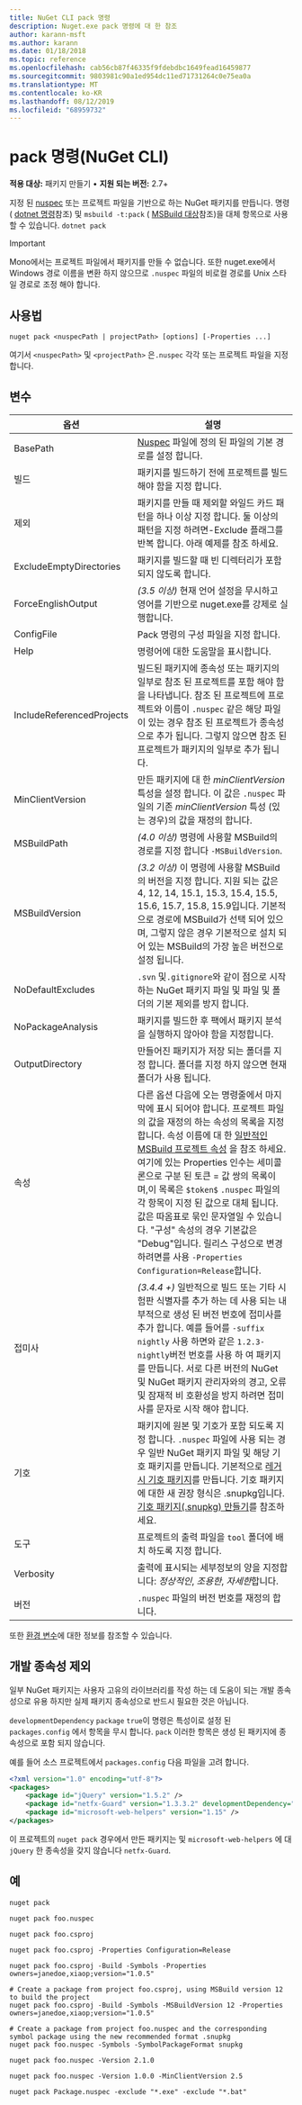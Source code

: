```yaml
---
title: NuGet CLI pack 명령
description: Nuget.exe pack 명령에 대 한 참조
author: karann-msft
ms.author: karann
ms.date: 01/18/2018
ms.topic: reference
ms.openlocfilehash: cab56cb87f46335f9fdebdbc1649fead16459877
ms.sourcegitcommit: 9803981c90a1ed954dc11ed71731264c0e75ea0a
ms.translationtype: MT
ms.contentlocale: ko-KR
ms.lasthandoff: 08/12/2019
ms.locfileid: "68959732"
---
```

# <a name="pack-command-nuget-cli"></a>pack 명령(NuGet CLI)

**적용 대상:** 패키지 만들기 &bullet; **지원 되는 버전:** 2.7+

지정 된 [nuspec](../nuspec.md) 또는 프로젝트 파일을 기반으로 하는 NuGet 패키지를 만듭니다. 명령 ( [dotnet 명령](../dotnet-Commands.md)참조) 및 `msbuild -t:pack` ( [MSBuild 대상](../msbuild-targets.md)참조)을 대체 항목으로 사용할 수 있습니다. `dotnet pack`

> [!Important]
> Mono에서는 프로젝트 파일에서 패키지를 만들 수 없습니다. 또한 nuget.exe에서 Windows 경로 이름을 변환 하지 않으므로 `.nuspec` 파일의 비로컬 경로를 Unix 스타일 경로로 조정 해야 합니다.

## <a name="usage"></a>사용법

```cli
nuget pack <nuspecPath | projectPath> [options] [-Properties ...]
```

여기서 `<nuspecPath>` 및 `<projectPath>` 은`.nuspec` 각각 또는 프로젝트 파일을 지정 합니다.

## <a name="options"></a>변수

| 옵션 | 설명 |
| --- | --- |
| BasePath | [Nuspec](../nuspec.md) 파일에 정의 된 파일의 기본 경로를 설정 합니다. |
| 빌드 | 패키지를 빌드하기 전에 프로젝트를 빌드해야 함을 지정 합니다. |
| 제외 | 패키지를 만들 때 제외할 와일드 카드 패턴을 하나 이상 지정 합니다. 둘 이상의 패턴을 지정 하려면-Exclude 플래그를 반복 합니다. 아래 예제를 참조 하세요. |
| ExcludeEmptyDirectories | 패키지를 빌드할 때 빈 디렉터리가 포함 되지 않도록 합니다. |
| ForceEnglishOutput | *(3.5 이상)*  현재 언어 설정을 무시하고 영어를 기반으로 nuget.exe를 강제로 실행합니다. |
| ConfigFile | Pack 명령의 구성 파일을 지정 합니다. |
| Help | 명령어에 대한 도움말을 표시합니다. |
| IncludeReferencedProjects | 빌드된 패키지에 종속성 또는 패키지의 일부로 참조 된 프로젝트를 포함 해야 함을 나타냅니다. 참조 된 프로젝트에 프로젝트와 이름이 `.nuspec` 같은 해당 파일이 있는 경우 참조 된 프로젝트가 종속성으로 추가 됩니다. 그렇지 않으면 참조 된 프로젝트가 패키지의 일부로 추가 됩니다. |
| MinClientVersion | 만든 패키지에 대 한 *minClientVersion* 특성을 설정 합니다. 이 값은 `.nuspec` 파일의 기존 *minClientVersion* 특성 (있는 경우)의 값을 재정의 합니다. |
| MSBuildPath | *(4.0 이상)* 명령에 사용할 MSBuild의 경로를 지정 합니다 `-MSBuildVersion`. |
| MSBuildVersion | *(3.2 이상)* 이 명령에 사용할 MSBuild의 버전을 지정 합니다. 지원 되는 값은 4, 12, 14, 15.1, 15.3, 15.4, 15.5, 15.6, 15.7, 15.8, 15.9입니다. 기본적으로 경로에 MSBuild가 선택 되어 있으며, 그렇지 않은 경우 기본적으로 설치 되어 있는 MSBuild의 가장 높은 버전으로 설정 됩니다. |
| NoDefaultExcludes | `.svn` 및`.gitignore`와 같이 점으로 시작 하는 NuGet 패키지 파일 및 파일 및 폴더의 기본 제외를 방지 합니다. |
| NoPackageAnalysis | 패키지를 빌드한 후 팩에서 패키지 분석을 실행하지 않아야 함을 지정합니다. |
| OutputDirectory | 만들어진 패키지가 저장 되는 폴더를 지정 합니다. 폴더를 지정 하지 않으면 현재 폴더가 사용 됩니다. |
| 속성 | 다른 옵션 다음에 오는 명령줄에서 마지막에 표시 되어야 합니다. 프로젝트 파일의 값을 재정의 하는 속성의 목록을 지정 합니다. 속성 이름에 대 한 [일반적인 MSBuild 프로젝트 속성](/visualstudio/msbuild/common-msbuild-project-properties) 을 참조 하세요. 여기에 있는 Properties 인수는 세미콜론으로 구분 된 토큰 = 값 쌍의 목록이 며,이 목록은 `$token$` `.nuspec` 파일의 각 항목이 지정 된 값으로 대체 됩니다. 값은 따옴표로 묶인 문자열일 수 있습니다. "구성" 속성의 경우 기본값은 "Debug"입니다. 릴리스 구성으로 변경 하려면를 사용 `-Properties Configuration=Release`합니다. |
| 접미사 | *(3.4.4 +)* 일반적으로 빌드 또는 기타 시험판 식별자를 추가 하는 데 사용 되는 내부적으로 생성 된 버전 번호에 접미사를 추가 합니다. 예를 들어를 `-suffix nightly` 사용 하면와 같은 `1.2.3-nightly`버전 번호를 사용 하 여 패키지를 만듭니다. 서로 다른 버전의 NuGet 및 NuGet 패키지 관리자와의 경고, 오류 및 잠재적 비 호환성을 방지 하려면 접미사를 문자로 시작 해야 합니다. |
| 기호 | 패키지에 원본 및 기호가 포함 되도록 지정 합니다. `.nuspec` 파일에 사용 되는 경우 일반 NuGet 패키지 파일 및 해당 기호 패키지를 만듭니다. 기본적으로 [레거시 기호 패키지](../../create-packages/Symbol-Packages.md)를 만듭니다. 기호 패키지에 대한 새 권장 형식은 .snupkg입니다. [기호 패키지(.snupkg) 만들기](../../create-packages/Symbol-Packages-snupkg.md)를 참조하세요. |
| 도구 | 프로젝트의 출력 파일을 `tool` 폴더에 배치 하도록 지정 합니다. |
| Verbosity | 출력에 표시되는 세부정보의 양을 지정합니다: *정상적인*, *조용한*, *자세한*합니다. |
| 버전 | `.nuspec` 파일의 버전 번호를 재정의 합니다. |

또한 [환경 변수](cli-ref-environment-variables.md)에 대한 정보를 참조할 수 있습니다.

## <a name="excluding-development-dependencies"></a>개발 종속성 제외

일부 NuGet 패키지는 사용자 고유의 라이브러리를 작성 하는 데 도움이 되는 개발 종속성으로 유용 하지만 실제 패키지 종속성으로 반드시 필요한 것은 아닙니다.

`developmentDependency` `package` `true`이 명령은 특성이로 설정 된 `packages.config` 에서 항목을 무시 합니다. `pack` 이러한 항목은 생성 된 패키지에 종속성으로 포함 되지 않습니다.

예를 들어 소스 프로젝트에서 `packages.config` 다음 파일을 고려 합니다.

```xml
<?xml version="1.0" encoding="utf-8"?>
<packages>
    <package id="jQuery" version="1.5.2" />
    <package id="netfx-Guard" version="1.3.3.2" developmentDependency="true" />
    <package id="microsoft-web-helpers" version="1.15" />
</packages>
```

이 프로젝트의 `nuget pack` 경우에서 만든 패키지는 및 `microsoft-web-helpers` 에 대 `jQuery` 한 종속성을 갖지 않습니다 `netfx-Guard`.

## <a name="examples"></a>예

```cli
nuget pack

nuget pack foo.nuspec

nuget pack foo.csproj

nuget pack foo.csproj -Properties Configuration=Release

nuget pack foo.csproj -Build -Symbols -Properties owners=janedoe,xiaop;version="1.0.5"

# Create a package from project foo.csproj, using MSBuild version 12 to build the project
nuget pack foo.csproj -Build -Symbols -MSBuildVersion 12 -Properties owners=janedoe,xiaop;version="1.0.5"

# Create a package from project foo.nuspec and the corresponding symbol package using the new recommended format .snupkg
nuget pack foo.nuspec -Symbols -SymbolPackageFormat snupkg

nuget pack foo.nuspec -Version 2.1.0

nuget pack foo.nuspec -Version 1.0.0 -MinClientVersion 2.5

nuget pack Package.nuspec -exclude "*.exe" -exclude "*.bat"
```
